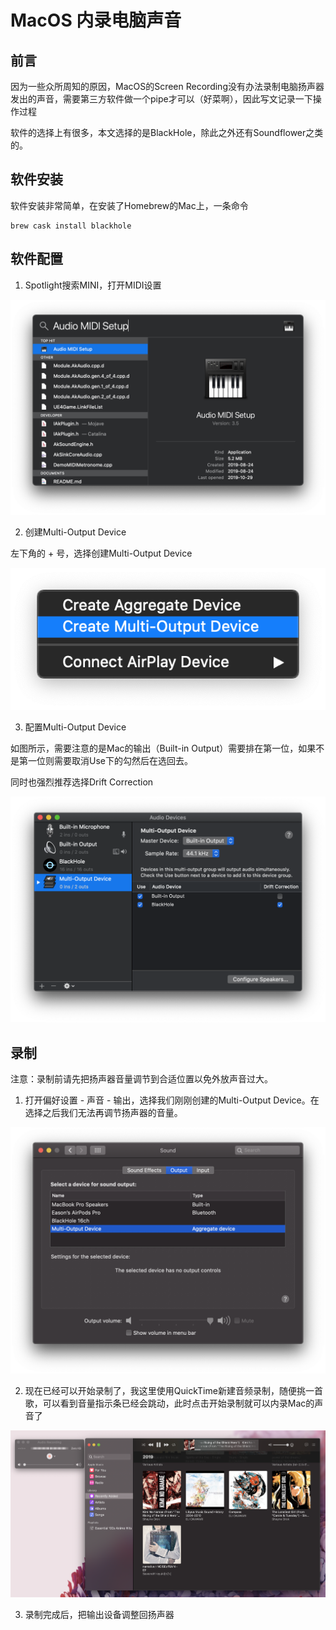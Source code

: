 # MacOS 内录电脑声音

## 前言

因为一些众所周知的原因，MacOS的Screen Recording没有办法录制电脑扬声器发出的声音，需要第三方软件做一个pipe才可以（好菜啊），因此写文记录一下操作过程

软件的选择上有很多，本文选择的是BlackHole，除此之外还有Soundflower之类的。

## 软件安装

软件安装非常简单，在安装了Homebrew的Mac上，一条命令

```shell
brew cask install blackhole
```

## 软件配置

1. Spotlight搜索MINI，打开MIDI设置

![Spotlight Search for Audio Midi Setup](assets/1.png)

2. 创建Multi-Output Device

左下角的 + 号，选择创建Multi-Output Device

![Create Multi-Output Device](assets/4.png)

3. 配置Multi-Output Device

如图所示，需要注意的是Mac的输出（Built-in Output）需要排在第一位，如果不是第一位则需要取消Use下的勾然后在选回去。

同时也强烈推荐选择Drift Correction

![Multi-Output Device Options](assets/5.png)

## 录制

注意：录制前请先把扬声器音量调节到合适位置以免外放声音过大。

1. 打开偏好设置 - 声音 - 输出，选择我们刚刚创建的Multi-Output Device。在选择之后我们无法再调节扬声器的音量。

![image-20200503184433375](assets/image-20200503184433375.png)

2. 现在已经可以开始录制了，我这里使用QuickTime新建音频录制，随便挑一首歌，可以看到音量指示条已经会跳动，此时点击开始录制就可以内录Mac的声音了

![image-20200503184619199](assets/image-20200503184619199.png)

3. 录制完成后，把输出设备调整回扬声器